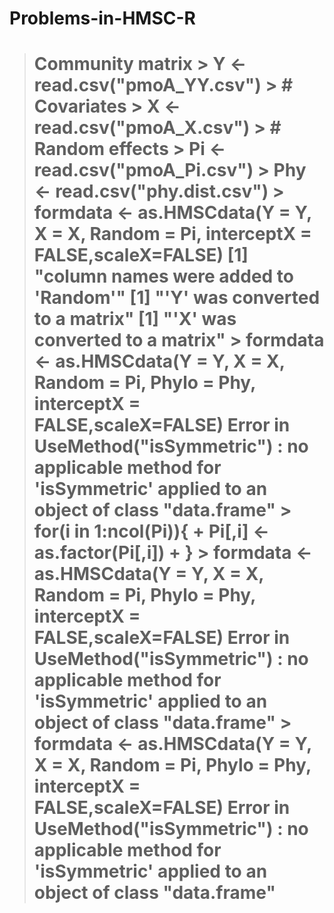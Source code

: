 # Problems-in-HMSC-R
> # Community matrix > Y &lt;- read.csv("pmoA_YY.csv") > # Covariates > X &lt;- read.csv("pmoA_X.csv") > # Random effects > Pi &lt;- read.csv("pmoA_Pi.csv") > Phy &lt;- read.csv("phy.dist.csv") > formdata &lt;- as.HMSCdata(Y = Y, X = X, Random = Pi, interceptX = FALSE,scaleX=FALSE) [1] "column names were added to 'Random'" [1] "'Y' was converted to a matrix" [1] "'X' was converted to a matrix" > formdata &lt;- as.HMSCdata(Y = Y, X = X, Random = Pi, Phylo = Phy, interceptX = FALSE,scaleX=FALSE) Error in UseMethod("isSymmetric") :    no applicable method for 'isSymmetric' applied to an object of class "data.frame" > for(i in 1:ncol(Pi)){ +     Pi[,i] &lt;- as.factor(Pi[,i]) + } > formdata &lt;- as.HMSCdata(Y = Y, X = X, Random = Pi, Phylo = Phy, interceptX = FALSE,scaleX=FALSE) Error in UseMethod("isSymmetric") :    no applicable method for 'isSymmetric' applied to an object of class "data.frame" > formdata &lt;- as.HMSCdata(Y = Y, X = X, Random = Pi, Phylo = Phy, interceptX = FALSE,scaleX=FALSE) Error in UseMethod("isSymmetric") :    no applicable method for 'isSymmetric' applied to an object of class "data.frame"
